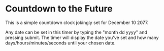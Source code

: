 # Countdown to the Future

This is a simple countdown clock jokingly set for December 10 2077.

Any date can be set in this timer by typing the "month dd yyyy" and pressing submit. The timer will display the date you've set and how many days/hours/minutes/seconds until your chosen date.
